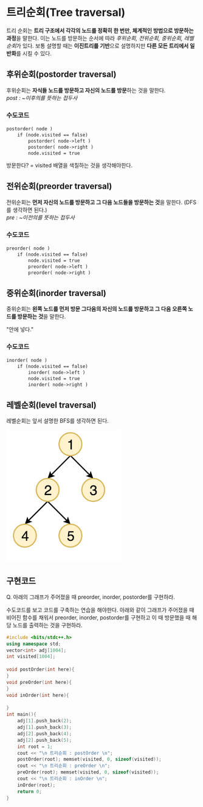 # 트리순회(Tree traversal)

트리 순회는 **트리 구조에서 각각의 노드를 정확히 한 번만, 체계적인 방법으로 방문하는 과정**을 말한다. 이는 노드를 방문하는 순서에 따라 *후위순회, 전위순회, 중위순회, 레벨순회*가 있다.  보통 설명할 때는 **이진트리를 기반**으로 설명하지만 **다른 모든 트리에서 일반화**를 시킬 수 있다.

## 후위순회(postorder traversal)

후위순회는 **자식들 노드를 방문하고 자신의 노드를 방문**하는 것을 말한다.
<br>
*post : ~이후의를 뜻하는 접두사*

### 수도코드

```
postorder( node )
    if (node.visited == false) 
        postorder( node->left ) 
        postorder( node->right )
        node.visited = true
```
방문한다? = visited 배열을 색칠하는 것을 생각해야한다.

## 전위순회(preorder traversal)

전위순회는 **먼저 자신의 노드를 방문하고 그 다음 노드들을 방문하는 것**을 말한다. (DFS를 생각하면 된다.)
<br>
*pre : ~이전의를 뜻하는 접두사*

### 수도코드

```
preorder( node )
    if (node.visited == false)
        node.visited = true
        preorder( node->left )
        preorder( node->right )
```

## 중위순회(inorder traversal)

중위순회는 **왼쪽 노드를 먼저 방문 그다음의 자신의 노드를 방문하고 그 다음 오른쪽 노드를 방문하는 것**을 말한다. 

"안에 넣다."

### 수도코드

```
inorder( node )
    if (node.visited == false) 
        inorder( node->left )
        node.visited = true
        inorder( node->right )
```

## 레벨순회(level traversal)

레벨순회는 앞서 설명한 BFS를 생각하면 된다.

<img src="../99_assets/02_12_01.png"  width="60%" height="30%">

## 구현코드

Q. 아래의 그래프가 주어졌을 때 preorder, inorder, postorder를 구현하라. 

수도코드를 보고 코드를 구축하는 연습을 해야한다. 아래와 같이 그래프가 주어졌을 때 비어진 함수를 채워서 preorder, inorder, postorder를 구현하고 이 때 방문했을 때 해당 노드를 출력하는 것을 구현하라.

```c++
#include <bits/stdc++.h>
using namespace std; 
vector<int> adj[1004]; 
int visited[1004];

void postOrder(int here){  
} 
void preOrder(int here){ 
}  
void inOrder(int here){    

} 
int main(){
	adj[1].push_back(2);
	adj[1].push_back(3);
	adj[2].push_back(4);
	adj[2].push_back(5); 
	int root = 1;
    cout << "\n 트리순회 : postOrder \n";
    postOrder(root); memset(visited, 0, sizeof(visited));
    cout << "\n 트리순회 : preOrder \n"; 
    preOrder(root); memset(visited, 0, sizeof(visited)); 
    cout << "\n 트리순회 : inOrder \n"; 
    inOrder(root); 
    return 0;
} 
```



